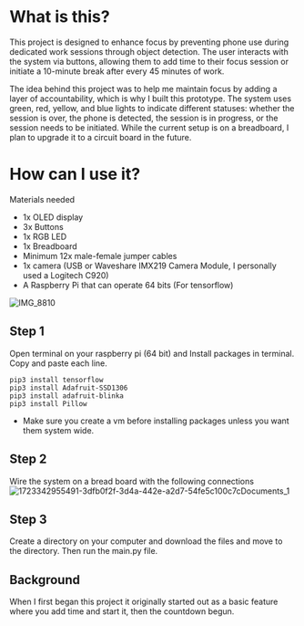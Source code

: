 # What is this?

This project is designed to enhance focus by preventing phone use during dedicated work sessions through object detection. The user interacts with the system via buttons, allowing them to add time to their focus session or initiate a 10-minute break after every 45 minutes of work.

The idea behind this project was to help me maintain focus by adding a layer of accountability, which is why I built this prototype. The system uses green, red, yellow, and blue lights to indicate different statuses: whether the session is over, the phone is detected, the session is in progress, or the session needs to be initiated. While the current setup is on a breadboard, I plan to upgrade it to a circuit board in the future.

# How can I use it?

Materials needed
- 1x OLED display
- 3x Buttons 
- 1x RGB LED 
- 1x Breadboard
- Minimum 12x male-female jumper cables
- 1x camera (USB or Waveshare IMX219 Camera Module, I personally used a Logitech C920)
- A Raspberry Pi that can operate 64 bits (For tensorflow)

![IMG_8810](https://github.com/user-attachments/assets/ea6aba26-966b-43eb-ac72-860d29def78d)


## Step 1

Open terminal on your raspberry pi (64 bit) and Install packages in terminal. Copy and paste each line. 

```
pip3 install tensorflow
pip3 install Adafruit-SSD1306
pip3 install adafruit-blinka
pip3 install Pillow
```
* Make sure you create a vm before installing packages unless you want them system wide.

## Step 2

Wire the system on a bread board with the following connections
![1723342955491-3dfb0f2f-3d4a-442e-a2d7-54fe5c100c7cDocuments_1](https://github.com/user-attachments/assets/b3986f99-ba05-42ef-8a74-3757b76a04a1)



## Step 3 

Create a directory on your computer and download the files and move to the directory. Then run the main.py file.

## Background

When I first began this project it originally started out as a basic feature where you add time and start it, then the countdown begun. 


